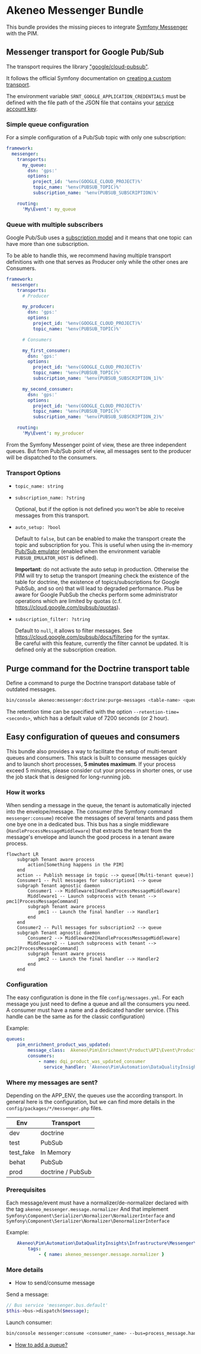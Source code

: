 # Akeneo Messenger Bundle

This bundle provides the missing pieces to integrate [Symfony Messenger](https://symfony.com/doc/4.4/messenger.html) with the PIM.

## Messenger transport for Google Pub/Sub

The transport requires the library ["google/cloud-pubsub"](https://packagist.org/packages/google/cloud-pubsub).

It follows the official Symfony documentation on [creating a custom transport](https://symfony.com/doc/4.4/messenger/custom-transport.html).

The environment variable `SRNT_GOOGLE_APPLICATION_CREDENTIALS` must be defined with the file path of the JSON file that contains your [service account key](https://cloud.google.com/docs/authentication/getting-started#setting_the_environment_variable).

### Simple queue configuration

For a simple configuration of a Pub/Sub topic with only one subscription:

```yml
framework:
  messenger:
    transports:
      my_queue:
        dsn: 'gps:'
        options:
          project_id: '%env(GOOGLE_CLOUD_PROJECT)%'
          topic_name: '%env(PUBSUB_TOPIC)%'
          subscription_name: '%env(PUBSUB_SUBSCRIPTION)%'

    routing:
      'My\Event': my_queue
```

### Queue with multiple subscribers

Google Pub/Sub uses a [subscription model](https://en.wikipedia.org/wiki/Publish%E2%80%93subscribe_pattern) and it means that one topic can have more than one subscription.

To be able to handle this, we recommend having multiple transport definitions with one that serves as Producer only while the other ones are Consumers.

```yml
framework:
  messenger:
    transports:
      # Producer

      my_producer:
        dsn: 'gps:'
        options:
          project_id: '%env(GOOGLE_CLOUD_PROJECT)%'
          topic_name: '%env(PUBSUB_TOPIC)%'

      # Consumers

      my_first_consumer:
        dsn: 'gps:'
        options:
          project_id: '%env(GOOGLE_CLOUD_PROJECT)%'
          topic_name: '%env(PUBSUB_TOPIC)%'
          subscription_name: '%env(PUBSUB_SUBSCRIPTION_1)%'

      my_second_consumer:
        dsn: 'gps:'
        options:
          project_id: '%env(GOOGLE_CLOUD_PROJECT)%'
          topic_name: '%env(PUBSUB_TOPIC)%'
          subscription_name: '%env(PUBSUB_SUBSCRIPTION_2)%'

    routing:
      'My\Event': my_producer
```

From the Symfony Messenger point of view, these are three independent queues. But from Pub/Sub point of view, all messages sent to the producer will be dispatched to the consumers.

### Transport Options

- `topic_name: string`

- `subscription_name: ?string`

  Optional, but if the option is not defined you won't be able to receive messages from this transport.

- `auto_setup: ?bool`

  Default to `false`, but can be enabled to make the transport create the topic and subscription for you.
  This is useful when using the in-memory [Pub/Sub emulator](https://cloud.google.com/pubsub/docs/emulator) (enabled when the environment variable `PUBSUB_EMULATOR_HOST` is defined).

  **Important**: do not activate the auto setup in production. Otherwise the PIM will try to setup the transport
  (meaning check the existence of the table for doctrine, the existence of topics/subscriptions for Google PubSub, and so on)
  that will lead to degraded performance. Plus be aware for Google PubSub the checks perform some administrator operations
  which are limited by quotas (c.f. https://cloud.google.com/pubsub/quotas).

- `subscription_filter: ?string`

  Default to `null`, it allows to filter messages. See https://cloud.google.com/pubsub/docs/filtering for the syntax.  
  Be careful with this feature, currently the filter cannot be updated. It is defined only at the subscription creation.  

## Purge command for the Doctrine transport table

Define a command to purge the Doctrine transport database table of outdated messages.

```sh
bin/console akeneo:messenger:doctrine:purge-messages <table-name> <queue-name>
```

The retention time can be specified with the option `--retention-time=<seconds>`, which has a default value of 7200 seconds (or 2 hour).


## Easy configuration of queues and consumers

This bundle also provides a way to facilitate the setup of multi-tenant queues and consumers.
This stack is built to consume messages quickly and to launch short processes, **5 minutes maximum**.
If your process exceed 5 minutes, please consider cut your process in shorter ones, or use the job stack
that is designed for long-running job.

### How it works

When sending a message in the queue, the tenant is automatically injected into the envelope/message.
The consumer (the Symfony command `messenger:consume`) receive the messages of several tenants and pass them one bye one in a dedicated bus. 
This bus has a single middleware (`HandleProcessMessageMiddleware`) that extracts the tenant from the message's envelope and launch the
good process in a tenant aware process.

```mermaid
flowchart LR
    subgraph Tenant aware process
        action[Something happens in the PIM]
    end
    action -- Publish message in topic --> queue[(Multi-tenant queue)]
    Consumer1 -- Pull messages for subscription1 --> queue
    subgraph Tenant agnostic daemon
        Consumer1 --> Middleware1[HandleProcessMessageMiddleware]
        Middleware1 -- Launch subprocess with tenant --> pmc1[ProcessMessageCommand]
        subgraph Tenant aware process
            pmc1 -- Launch the final handler --> Handler1
        end
    end
    Consumer2 -- Pull messages for subscription2 --> queue
    subgraph Tenant agnostic daemon
        Consumer2 --> Middleware2[HandleProcessMessageMiddleware]
        Middleware2 -- Launch subprocess with tenant --> pmc2[ProcessMessageCommand]
        subgraph Tenant aware process
            pmc2 -- Launch the final handler --> Handler2
        end
    end
```

### Configuration

The easy configuration is done in the file `config/messages.yml`. For each message you just need to define a queue and all the consumers you need. 
A consumer must have a name and a dedicated handler service. (This handle can be the same as for the classic configuration)

Example:
```yaml
queues:
    pim_enrichment_product_was_updated:
        message_class:  Akeneo\Pim\Enrichment\Product\API\Event\ProductWasUpdated
        consumers:
            - name: dqi_product_was_updated_consumer
              service_handler: 'Akeneo\Pim\Automation\DataQualityInsights\Infrastructure\Messenger\ProductWasUpdatedHandler'
```

### Where my messages are sent?

Depending on the APP_ENV, the queues use the according transport. In general here is the configuration, 
but we can find more details in the `config/packages/*/messenger.php` files.

| Env        | Transport         |
|------------|-------------------|
| dev        | doctrine          |
| test       | PubSub            |
| test_fake  | In Memory         |
| behat      | PubSub            |
| prod       | doctrine / PubSub |

### Prerequisites

Each message/event must have a normalizer/de-normalizer declared with the tag `akeneo_messenger.message.normalizer`
And that implement `Symfony\Component\Serializer\Normalizer\NormalizerInterface` and `Symfony\Component\Serializer\Normalizer\DenormalizerInterface` 

Example:
```yaml
    Akeneo\Pim\Automation\DataQualityInsights\Infrastructure\Messenger\LaunchProductAndProductModelEvaluationsMessageNormalizer:
        tags:
            - { name: akeneo_messenger.message.normalizer }
```

### More details

- How to send/consume message

Send a message:

```php
// Bus service 'messenger.bus.default'
$this->bus->dispatch($message);
```

Launch consumer:

```bash
bin/console messenger:consume <consumer_name> --bus=process_message.handle.bus
```

- [How to add a queue?](docs/how-to-add-a-queue.md)
